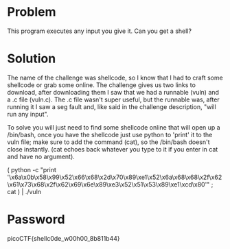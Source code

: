 # Problem
This program executes any input you give it. Can you get a shell?

# Solution
The name of the challenge was shellcode, so I know that I had to craft some shellcode or grab some online. The challenge gives us two links to download, after downloading them I saw that we had a runnable (vuln) and a .c file (vuln.c). The .c file wasn't super useful, but the runnable was, after running it I saw a seg fault and, like said in the challenge description, "will run any input". 

To solve you will just need to find some shellcode online that will open up a /bin/bash, once you have the shellcode just use python to 'print' it to the vuln file; make sure to add the command (cat), so the /bin/bash doesn't close instantly. (cat echoes back whatever you type to it if you enter in cat and have no argument).

( python -c "print '\x6a\x0b\x58\x99\x52\x66\x68\x2d\x70\x89\xe1\x52\x6a\x68\x68\x2f\x62\x61\x73\x68\x2f\x62\x69\x6e\x89\xe3\x52\x51\x53\x89\xe1\xcd\x80'" ; cat ) | ./vuln


# Password 
picoCTF{shellc0de_w00h00_8b811b44}
